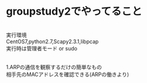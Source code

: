 # groupstudy2でやってること
<br>
実行環境<br>
CentOS7,python2.7,Scapy2.3.1,libpcap<br>
実行時は管理者モード or sudo<br><br>

1.ARPの通信を観察するだけの簡単なもの<br>
相手先のMACアドレスを確認できる(ARPの働きより)
